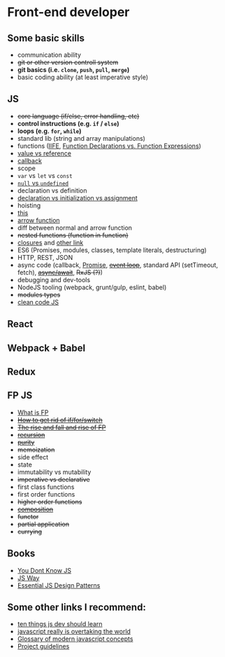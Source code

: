 # Front-end developer

## Some basic skills
- communication ability
- ~~git or other version controll system~~
- **git basics (i.e. `clone`, `push`, `pull`, `merge`)**
- basic coding ability (at least imperative style)

## JS 
- ~~core language (if/else, error handling, etc)~~
- **control instructions (e.g. `if` / `else`)**
- **loops (e.g. `for`, `while`)**
- standard lib (string and array manipulations)
- functions ([IIFE](https://hackernoon.com/javascript-what-the-heck-is-an-immediately-invoked-function-expression-a0ed32b66c18?source=userActivityShare-ec8f5955444-1497392894), [Function Declarations vs. Function Expressions](https://javascriptweblog.wordpress.com/2010/07/06/function-declarations-vs-function-expressions/))
- [value vs reference](https://codeburst.io/explaining-value-vs-reference-in-javascript-647a975e12a0)
- [callback](https://codeburst.io/javascript-what-the-heck-is-a-callback-aba4da2deced)
- scope
- `var` vs `let` vs `const`
- [`null` vs `undefined`](https://codeburst.io/javascript-whats-the-difference-between-null-undefined-37793b5bfce6)
- declaration vs definition
- [declaration vs initialization vs assignment](https://www.sitepoint.com/how-to-declare-variables-javascript/)
- hoisting
- [this](https://rainsoft.io/gentle-explanation-of-this-in-javascript/?utm_source=javascriptweekly&utm_medium=email)
- [arrow function](https://medium.com/javascript-scene/familiarity-bias-is-holding-you-back-its-time-to-embrace-arrow-functions-3d37e1a9bb75)
- diff between normal and arrow function 
- ~~nested functions (function in function)~~
- [closures](https://codeburst.io/understand-closures-in-javascript-d07852fa51e7) and [other link](https://medium.com/javascript-scene/master-the-javascript-interview-what-is-a-closure-b2f0d2152b36)
- ES6 (Promises, modules, classes, template literals, destructuring)
- HTTP, REST, JSON
- async code (callback, [Promise](https://medium.com/javascript-scene/master-the-javascript-interview-what-is-a-promise-27fc71e77261), ~~[event loop](https://www.youtube.com/watch?v=8aGhZQkoFbQ)~~, standard API (setTimeout, fetch), ~~[async/await](https://tutorialzine.com/2017/07/javascript-async-await-explained)~~, ~~RxJS (?)~~)
- debugging and dev-tools
- NodeJS tooling (webpack, grunt/gulp, eslint, babel)
- ~~modules types~~
- [clean code JS](https://github.com/ryanmcdermott/clean-code-javascript)

## React

## Webpack + Babel

## Redux

## FP JS
- [What is FP](https://medium.com/javascript-scene/master-the-javascript-interview-what-is-functional-programming-7f218c68b3a0)
- ~~[How to get rid of if/for/switch](https://hackernoon.com/how-i-rediscovered-my-love-for-javascript-after-throwing-90-of-it-in-the-trash-f1baed075d1b)~~
- ~~[The rise and fall and rise of FP](https://medium.com/javascript-scene/the-rise-and-fall-and-rise-of-functional-programming-composable-software-c2d91b424c8c)~~
- ~~[recursion](https://codeburst.io/learn-and-understand-recursion-in-javascript-b588218e87ea)~~
- ~~[purity](https://medium.com/javascript-scene/master-the-javascript-interview-what-is-a-pure-function-d1c076bec976)~~
- ~~memoization~~
- side effect
- state
- immutability vs mutability
- ~~imperative vs declarative~~
- first class functions
- first order functions
- ~~higher order functions~~
- ~~[composition](https://medium.com/javascript-scene/master-the-javascript-interview-what-is-function-composition-20dfb109a1a0)~~
- ~~functor~~
- ~~partial application~~
- ~~currying~~

## Books
- [You Dont Know JS](https://github.com/getify/You-Dont-Know-JS)
- [JS Way](https://github.com/bpesquet/thejsway)
- [Essential JS Design Patterns](https://addyosmani.com/resources/essentialjsdesignpatterns/book/)

## Some other links I recommend:
- [ten things js dev should learn](https://benmccormick.org/2017/07/19/ten-things-javascript/)
- [javascript really is overtaking the world](https://medium.com/fed-or-dead/javascript-really-is-overtaking-the-world-5b59b5af41ed)
- [Glossary of modern javascript concepts](https://auth0.com/blog/glossary-of-modern-javascript-concepts/)
- [Project guidelines](https://github.com/wearehive/project-guidelines)
